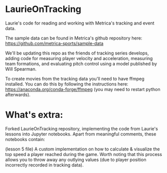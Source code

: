 # LaurieOnTracking
Laurie's code for reading and working with Metrica's tracking and event data.

The sample data can be found in Metrica's github repository here: https://github.com/metrica-sports/sample-data

We'll be updating this repo as the friends of tracking series develops, adding code for measuring player velocity and acceleration, measuring team formations, and evaluating pitch control using a model published by Will Spearman. 

To create movies from the tracking data you'll need to have ffmpeg installed. You can do this by following the instructions here: https://anaconda.org/conda-forge/ffmpeg (you may need to restart python afterwards).


# What's extra:
Forked LaurieOnTracking repository, implementing the code from Laurie's lessons into Jupyter notebooks. Apart from meaningful comments, these notebooks contain:

(lesson 5 file) A custom implementation on how to calculate & visualize the top speed a player reached during the game. Worth noting that this process allows you to throw away any outlying values (due to player position incorrectly recorded in tracking data).



